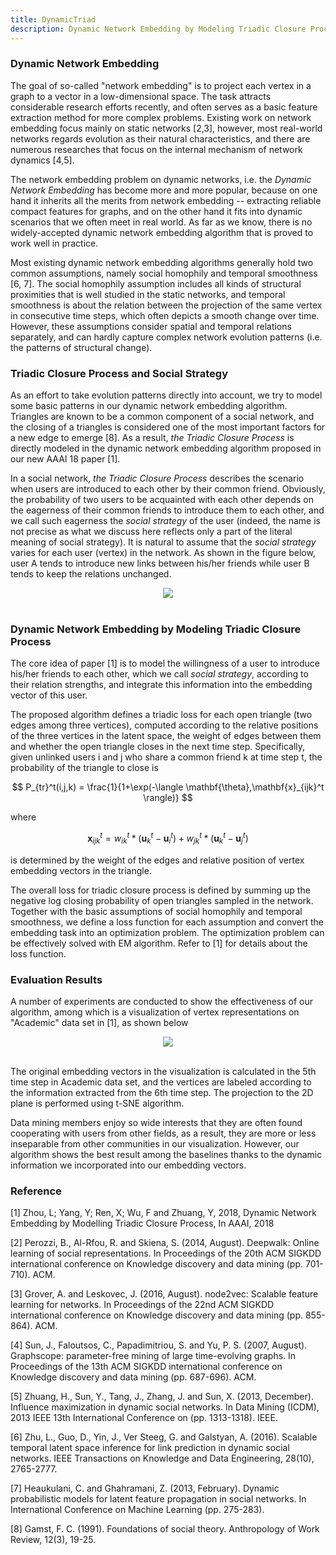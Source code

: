 ```yaml
---
title: DynamicTriad
description: Dynamic Network Embedding by Modeling Triadic Closure Process [1]
---
```


### Dynamic Network Embedding

The goal of so-called "network embedding" is to project each vertex in a graph to a vector in a low-dimensional space. The task attracts considerable research efforts recently, and often serves as a basic feature extraction method for more complex problems. Existing work on network embedding focus mainly on static networks [2,3], however, most real-world networks regards evolution as their natural characteristics, and there are numerous researches that focus on the internal mechanism of network dynamics [4,5].

The network embedding problem on dynamic networks, i.e. the *Dynamic Network Embedding* has become more and more popular, because on one hand it inherits all the merits from network embedding -- extracting reliable compact features for graphs, and on the other hand it fits into dynamic scenarios that we often meet in real world. As far as we know, there is no widely-accepted dynamic network embedding algorithm that is proved to work well in practice.

Most existing dynamic network embedding algorithms generally hold two common assumptions, namely social homophily and temporal smoothness [6, 7]. The social homophily assumption includes all kinds of structural proximities that is well studied in the static networks, and temporal smoothness is about the relation between the projection of the same vertex in consecutive time steps, which often depicts a smooth change over time. However, these assumptions consider spatial and temporal relations separately, and can hardly capture complex network evolution patterns (i.e. the patterns of structural change).

### Triadic Closure Process and Social Strategy

As an effort to take evolution patterns directly into account, we try to model some basic patterns in our dynamic network embedding algorithm. Triangles are known to be a common component of a social network, and the closing of a triangles is considered one of the most important factors for a new edge to emerge [8]. As a result, *the Triadic Closure Process* is directly modeled in the dynamic network embedding algorithm proposed in our new AAAI 18 paper [1].

In a social network, *the Triadic Closure Process* describes the scenario when users are introduced to each other by their common friend. Obviously, the probability of two users to be acquainted with each other depends on the eagerness of their common friends to introduce them to each other, and we call such eagerness the *social strategy* of the user (indeed, the name is not precise as what we discuss here reflects only a part of the literal meaning of social strategy). It is natural to assume that the *social strategy* varies for each user (vertex) in the network. As shown in the figure below, user A tends to introduce new links between his/her friends while user B tends to keep the relations unchanged. 

<div align="center">
    <img src="https://raw.githubusercontent.com/luckiezhou/DynamicTriad/master/docs/motiv.png"><br><br>
</div>

### Dynamic Network Embedding by Modeling Triadic Closure Process

The core idea of paper [1] is to model the willingness of a user to introduce his/her friends to each other, which we call *social strategy*, according to their relation strengths, and integrate this information into the embedding vector of this user. 

The proposed algorithm defines a triadic loss for each open triangle (two edges among three vertices),  computed according to the relative positions of the three vertices in the latent space, the weight of edges between them and whether the open triangle closes in the next time step. Specifically, given unlinked users i and j who share a common friend k at time step t, the probability of the triangle to close is

$$ P_{tr}^t(i,j,k) = \frac{1}{1+\exp(-\langle \mathbf{\theta},\mathbf{x}_{ijk}^t \rangle)} $$

where

$$ \mathbf{x}_{ijk}^t = w_{ik}^t * (\mathbf{u}_k^t - \mathbf{u}_i^t) + w_{jk}^t * (\mathbf{u}_k^t - \mathbf{u}_j^t) $$

is determined by the weight of the edges and relative position of vertex embedding vectors in the triangle.  


The overall loss for triadic closure process is defined by summing up the negative log closing probability of open triangles sampled in the network. Together with the basic assumptions of social homophily and temporal smoothness, we define a loss function for each assumption and convert the embedding task into an optimization problem. The optimization problem can be effectively solved with EM algorithm. Refer to [1] for details about the loss function.

### Evaluation Results

A number of experiments are conducted to show the effectiveness of our algorithm, among which is a visualization of vertex representations on "Academic" data set in [1], as shown below

<div align="center">
    <img src="https://raw.githubusercontent.com/luckiezhou/DynamicTriad/master/docs/vis.png"><br><br>
</div>

The original embedding vectors in the visualization is calculated in the 5th time step in Academic data set, and the vertices are labeled according to the information extracted from the 6th time step. The projection to the 2D plane is performed using t-SNE algorithm.

Data mining members enjoy so wide interests that they are often found cooperating with users from other fields, as a result, they are more or less inseparable from other communities in our visualization. However, our algorithm shows the best result among the baselines thanks to the dynamic information we incorporated into our embedding vectors.

### Reference

[1] Zhou, L; Yang, Y; Ren, X; Wu, F and Zhuang, Y, 2018, Dynamic Network Embedding by Modelling Triadic Closure Process, In AAAI, 2018 

[2] Perozzi, B., Al-Rfou, R. and Skiena, S. (2014, August). Deepwalk: Online learning of social representations. In Proceedings of the 20th ACM SIGKDD international conference on Knowledge discovery and data mining (pp. 701-710). ACM.

[3] Grover, A. and Leskovec, J. (2016, August). node2vec: Scalable feature learning for networks. In Proceedings of the 22nd ACM SIGKDD international conference on Knowledge discovery and data mining (pp. 855-864). ACM.

[4] Sun, J., Faloutsos, C., Papadimitriou, S. and Yu, P. S. (2007, August). Graphscope: parameter-free mining of large time-evolving graphs. In Proceedings of the 13th ACM SIGKDD international conference on Knowledge discovery and data mining (pp. 687-696). ACM.

[5] Zhuang, H., Sun, Y., Tang, J., Zhang, J. and Sun, X. (2013, December). Influence maximization in dynamic social networks. In Data Mining (ICDM), 2013 IEEE 13th International Conference on (pp. 1313-1318). IEEE.

[6] Zhu, L., Guo, D., Yin, J., Ver Steeg, G. and Galstyan, A. (2016). Scalable temporal latent space inference for link prediction in dynamic social networks. IEEE Transactions on Knowledge and Data Engineering, 28(10), 2765-2777.

[7] Heaukulani, C. and Ghahramani, Z. (2013, February). Dynamic probabilistic models for latent feature propagation in social networks. In International Conference on Machine Learning (pp. 275-283).

[8] Gamst, F. C. (1991). Foundations of social theory. Anthropology of Work Review, 12(3), 19-25.